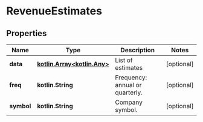 
# RevenueEstimates

## Properties
Name | Type | Description | Notes
------------ | ------------- | ------------- | -------------
**data** | [**kotlin.Array&lt;kotlin.Any&gt;**](kotlin.Any.md) | List of estimates |  [optional]
**freq** | **kotlin.String** | Frequency: annual or quarterly. |  [optional]
**symbol** | **kotlin.String** | Company symbol. |  [optional]



